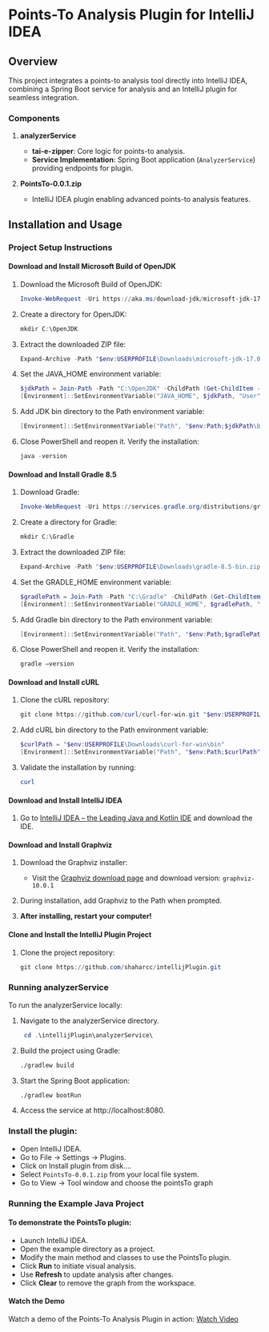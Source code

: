 # Points-To Analysis Plugin for IntelliJ IDEA

## Overview
This project integrates a points-to analysis tool directly into IntelliJ IDEA, combining a Spring Boot service for analysis and an IntelliJ plugin for seamless integration.

### Components
1. **analyzerService**
   - **tai-e-zipper**: Core logic for points-to analysis.
   - **Service Implementation**: Spring Boot application (`AnalyzerService`) providing endpoints for plugin.

2. **PointsTo-0.0.1.zip**
   - IntelliJ IDEA plugin enabling advanced points-to analysis features.

## Installation and Usage

### Project Setup Instructions

#### Download and Install Microsoft Build of OpenJDK

1. Download the Microsoft Build of OpenJDK:
    ```powershell
    Invoke-WebRequest -Uri https://aka.ms/download-jdk/microsoft-jdk-17.0.11-windows-x64.zip -OutFile "$env:USERPROFILE\Downloads\microsoft-jdk-17.0.11-windows-x64.zip"
    ```

2. Create a directory for OpenJDK:
    ```powershell
    mkdir C:\OpenJDK
    ```

3. Extract the downloaded ZIP file:
    ```powershell
    Expand-Archive -Path "$env:USERPROFILE\Downloads\microsoft-jdk-17.0.11-windows-x64.zip" -DestinationPath C:\OpenJDK
    ```

4. Set the JAVA_HOME environment variable:
    ```powershell
    $jdkPath = Join-Path -Path "C:\OpenJDK" -ChildPath (Get-ChildItem -Path "C:\OpenJDK" | Where-Object {$_.PSIsContainer} | Select-Object -First 1).Name
    [Environment]::SetEnvironmentVariable("JAVA_HOME", $jdkPath, "User")
    ```

5. Add JDK bin directory to the Path environment variable:
    ```powershell
    [Environment]::SetEnvironmentVariable("Path", "$env:Path;$jdkPath\bin", "User")
    ```

6. Close PowerShell and reopen it. Verify the installation:
    ```powershell
    java -version
    ```

#### Download and Install Gradle 8.5

1. Download Gradle:
    ```powershell
    Invoke-WebRequest -Uri https://services.gradle.org/distributions/gradle-8.5-bin.zip -OutFile "$env:USERPROFILE\Downloads\gradle-8.5-bin.zip"
    ```

2. Create a directory for Gradle:
    ```powershell
    mkdir C:\Gradle
    ```

3. Extract the downloaded ZIP file:
    ```powershell
    Expand-Archive -Path "$env:USERPROFILE\Downloads\gradle-8.5-bin.zip" -DestinationPath C:\Gradle
    ```

4. Set the GRADLE_HOME environment variable:
    ```powershell
    $gradlePath = Join-Path -Path "C:\Gradle" -ChildPath (Get-ChildItem -Path "C:\Gradle" | Where-Object {$_.PSIsContainer} | Select-Object -First 1).Name
    [Environment]::SetEnvironmentVariable("GRADLE_HOME", $gradlePath, "User")
    ```

5. Add Gradle bin directory to the Path environment variable:
    ```powershell
    [Environment]::SetEnvironmentVariable("Path", "$env:Path;$gradlePath\bin", "User")
    ```

6. Close PowerShell and reopen it. Verify the installation:
    ```powershell
    gradle –version
    ```

#### Download and Install cURL

1. Clone the cURL repository:
    ```powershell
    git clone https://github.com/curl/curl-for-win.git "$env:USERPROFILE\Downloads\curl-for-win"
    ```

2. Add cURL bin directory to the Path environment variable:
    ```powershell
    $curlPath = "$env:USERPROFILE\Downloads\curl-for-win\bin"
    [Environment]::SetEnvironmentVariable("Path", "$env:Path;$curlPath", "User")
    ```

3. Validate the installation by running:
    ```powershell
    curl
    ```

#### Download and Install IntelliJ IDEA

1. Go to [IntelliJ IDEA – the Leading Java and Kotlin IDE](https://www.jetbrains.com/idea/download/) and download the IDE.

#### Download and Install Graphviz

1. Download the Graphviz installer:
   - Visit the [Graphviz download page](https://www.graphviz.org/download/) and download version: `graphviz-10.0.1`

2. During installation, add Graphviz to the Path when prompted.

3. **After installing, restart your computer!**

#### Clone and Install the IntelliJ Plugin Project

1. Clone the project repository:
    ```powershell
    git clone https://github.com/shaharcc/intellijPlugin.git
    ```

### Running analyzerService
To run the analyzerService locally:

1. Navigate to the analyzerService directory.
   ```powershell
    cd .\intellijPlugin\analyzerService\
    ```
2. Build the project using Gradle:
    ```bash
    ./gradlew build
    ```
3. Start the Spring Boot application:
    ```bash
    ./gradlew bootRun
    ```

4. Access the service at http://localhost:8080.

### Install the plugin:
- Open IntelliJ IDEA.
- Go to File -> Settings -> Plugins.
- Click on Install plugin from disk....
- Select `PointsTo-0.0.1.zip` from your local file system.
- Go to View -> Tool window and choose the pointsTo graph


### Running the Example Java Project
#### To demonstrate the PointsTo plugin:
- Launch IntelliJ IDEA.
- Open the example directory as a project.
- Modify the main method and classes to use the PointsTo plugin.
- Click **Run** to initiate visual analysis.
- Use **Refresh** to update analysis after changes.
- Click **Clear** to remove the graph from the workspace.

#### Watch the Demo
Watch a demo of the Points-To Analysis Plugin in action: [Watch Video](https://drive.google.com/file/d/1c1ZOMR-tR7XBI-TxKN7dAJn07cPKPT08/view?usp=sharing)
